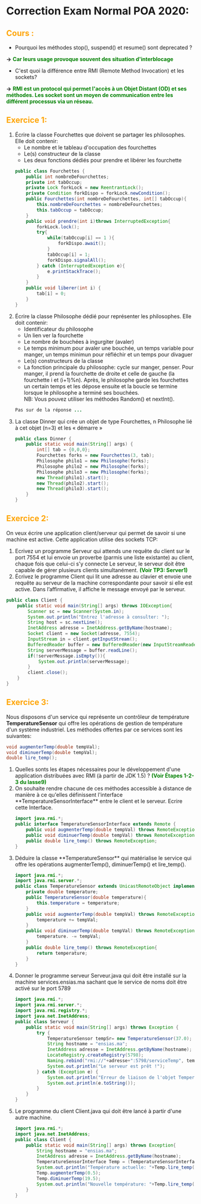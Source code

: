 # Correction Exam Normal POA 2020:
## <span style="color:orange">Cours :</span>
- Pourquoi les méthodes stop(), suspend() et resume() sont deprecated ?

**->** <span style="color:green"><strong>Car leurs usage provoque souvent des situation d'interblocage</strong></span>
- C'est quoi la différence entre RMI (Remote Method Invocation) et les sockets?

**->** <span style="color:green"><strong>RMI est un protocol qui permet l'accès à un Objet Distant (OD) et ses méthodes. Les socket sont un moyen de communication entre les différent processus via un réseau.</strong></span>

## <span style="color:orange">Exercice 1:</span>
<ol><li>Écrire la classe Fourchettes que doivent se partager les philosophes. Elle doit contenir:
    <ul type="">
    <li>Le nombre et le tableau d'occupation des fourchettes</li>
    <li>Le(s) constructeur de la classe</li>
    <li>Les deux fonctions dédiés pour prendre et libérer les fourchette</li>
    </ul>

```java
public class Fourchettes {
    public int nombreDeFourchettes;
    private int tabOccup;
    private Lock forkLock = new ReentrantLock();
    private Condition forkDispo = forkLock.newCondition();
    public Fourchettes(int nombreDeFourchettes, int[] tabOccup){
        this.nombreDeFourchettes = nombreDeFourchettes;
        this.tabOccup = tabOccup;
    }
    public void prendre(int i)throws InterruptedException{
        forkLock.lock();
        try{
            while(tabOccup[i] == 1 ){
                forkDispo.await();
            }
            tabOccup[i] = 1;
            forkDispo.signalAll();
        } catch (InterruptedException e){
            e.printStackTrace();
        }
    }
    public void liberer(int i) { 
        tab[i] = 0;
    }
}
```

</li>
<li> Écrire la classe Philosophe dédié pour représenter les philosophes. Elle doit contenir:
    <ul type="">
    <li>Identificateur du philosophe</li>
    <li>Un lien ver la fourchette</li>
    <li>Le nombre de bouchées à ingurgiter (avaler)</li>
    <li>Le temps minimum pour avaler une bouchée, un temps variable pour manger, un temps minimun pour réfléchir et un temps pour divaguer</li>
    <li>Le(s) constructeurs de la classe</li>
    <li>La fonction principale du philosophe: cycle sur manger, penser. Pour manger, il prend la fourchette de droite et celle de gauche (la fourchette i et (i+1)%n). Après, le philosophe garde les fourchettes un certain temps et les dépose ensuite et la boucle se termine lorsque le philosophe a terminé ses bouchées.<br>NB: Vous pouvez utiliser les méthodes Random() et nextInt().</li>
    </ul>

```java
Pas sur de la réponse ...
```

</li>
<li>La classe Dinner qui crée un objet de type Fourchettes, n Philosophe lié à cet objet (n=3) et les « démarre »

```java
public class Dinner {
    public static void main(String[] args) {
        int[] tab = {0,0,0};
        Fourchettes forks = new Fourchettes(3, tab);
        Philosophe philo1 = new Philosophe(forks);
        Philosophe philo2 = new Philosophe(forks);
        Philosophe philo3 = new Philosophe(forks);
        new Thread(philo1).start();
        new Thread(philo2).start();
        new Thread(philo3).start();
    }
}
```
</li>
</ol>

## <span style="color:orange">Exercice 2:</span>
On veux écrire une application client/serveur qui permet de savoir si une machine est active. Cette application utilise des sockets TCP:
1. Ecrivez un programme Serveur qui attends une requête du client sur le port 7554 et lui envoie un proverbe (parmis une liste existante) au client, chaque fois que celui-ci s'y connecte Le serveur, le serveur doit être capable de gérer plusieurs clients simultanément. <span style="color:green"><strong>(Voir TP3: Server1)</strong></span>
1. Écrivez le programme Client qui lit une adresse au clavier et envoie une requête au serveur de la machine correspondante pour savoir si elle est active. Dans l’affirmative, il affiche le message envoyé par le serveur.
```java
public class Client {
    public static void main(String[] args) throws IOException{
        Scanner sc = new Scanner(System.in);
        System.out.println("Entrez l'adresse à consulter: ");
        String host = sc.nextLine();
        InetAddress adresse = InetAddress.getByName(hostname);
        Socket client = new Socket(adresse, 7554);
        InputStream in = client.getInputStream();
        BufferedReader buffer = new BufferedReader(new InputStreamReader(in));
        String serverMessage = buffer.readLine();
        if(!serverMessage.isEmpty()){
            System.out.println(serverMessage);
        }
        client.close();
    }
}
```
## <span style="color:orange">Exercice 3:</span>
Nous disposons d'un service qui représente un contrôleur de température **TemperatureSensor** qui offre les opérations de gestion de température d'un système industriel. Les méthodes offertes par ce services sont les suivantes:
```java
void augmenterTemp(double tempVal);
void diminuerTemp(double tempVal);
double lire_temp();
```
<ol>
<li>Quelles sonts les étapes nécessaires pour le développement d'une application distribuées avec RMI (à partir de JDK 1.5) ?
<span style="color:green"><strong>(Voir Étapes 1-2-3 du lasse9)</strong></span>

<li>On souhaite rendre chacune de ces méthodes accessible à distance de manière à ce qu'elles définissent l'interface **TemperatureSensorInterface** entre le client et le serveur. Ecrire cette Interface.

```java
import java.rmi.*;
public interface TemperatureSensorInterface extends Remote {
    public void augmenterTemp(double tempVal) throws RemoteException;
    public void diminuerTemp(double tempVal) throws RemoteException;
    public double lire_temp() throws RemoteException;
}
```
</li>
<li>Déduire la classe **TemperatureSensor** qui matérialise le service qui offre les opérations augmenterTemp(), diminuerTemp() et lire_temp().

```java
import java.rmi.*;
import java.rmi.server.*;
public class TemperatureSensor extends UnicastRemoteObject implements  TemperatureSensorInterface {
    private double temperature;
    public TemperatureSensor(double temperature){
        this.temperature = temperature;
    }
    public void augmenterTemp(double tempVal) throws RemoteException {
        temperature += tempVal;
    }
    public void diminuerTemp(double tempVal) throws RemoteException{
        temperature. -= tempVal;
    }
    public double lire_temp() throws RemoteException{
        return temperature;
    }
}
```
</li>
<li>Donner le programme serveur Serveur.java qui doit être installé sur la machine services.ensias.ma sachant que le service de noms doit être activé sur le port 5789

```java
import java.rmi.*;
import java.rmi.server.*;
import java.rmi.registry.*;
import java.net.InetAddress;
public class Serveur {
    public static void main(String[] args) throws Exception {
        try {
            TemperatureSensor tempSr= new TemperatureSensor(37.0);
            String hostname = "ensias.ma";
            InetAddress adresse = InetAddress.getByName(hostname);
            LocateRegistry.createRegistry(5798);
            Naming.rebind("rmi://"+adresse+":5798/serviceTemp", tempSr);
            System.out.println("Le serveur est prêt !");
        } catch (Exception e) {
            System.out.println("Erreur de liaison de l'objet TemperatureSensor");
            System.out.println(e.toString());
        }
    }
}
```
</li>
<li>
Le programme du client Client.java qui doit être lancé à partir d'une autre machine.

```java
import java.rmi.*;
import java.net.InetAddress;
public class Client {
    public static void main(String[] args) throws Exception{
        String hostname = "ensias.ma";
        InetAddress adresse = InetAddress.getByName(hostname);
        TemperatureSensorInterface Temp = (TemperatureSensorInterface) Naming.lookup("rmi://"+adresse+":5798/serviceTemp");
        System.out.println("Température actuelle: "+Temp.lire_temp());
        Temp.augmenterTemp(0.5);
        Temp.diminuerTemp(19.5);
        System.out.println("Nouvelle température: "+Temp.lire_temp());
    }
}
```
</li>
</ol>
